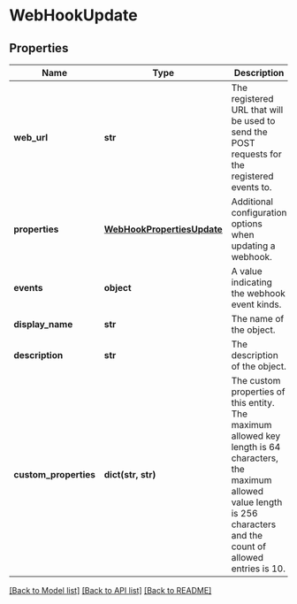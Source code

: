 # WebHookUpdate

## Properties
Name | Type | Description | Notes
------------ | ------------- | ------------- | -------------
**web_url** | **str** | The registered URL that will be used to send the POST requests for the registered events to. | [optional] 
**properties** | [**WebHookPropertiesUpdate**](WebHookPropertiesUpdate.md) | Additional configuration options when updating a webhook. | [optional] 
**events** | **object** | A value indicating the webhook event kinds. | [optional] 
**display_name** | **str** | The name of the object. | [optional] 
**description** | **str** | The description of the object. | [optional] 
**custom_properties** | **dict(str, str)** | The custom properties of this entity. The maximum allowed key length is 64 characters, the maximum  allowed value length is 256 characters and the count of allowed entries is 10. | [optional] 

[[Back to Model list]](../README.md#documentation-for-models) [[Back to API list]](../README.md#documentation-for-api-endpoints) [[Back to README]](../README.md)


